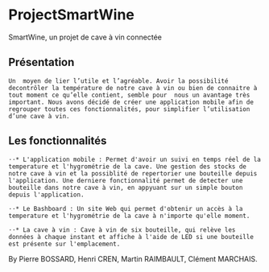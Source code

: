 # ProjectSmartWine
SmartWine, un projet de cave à vin connectée 

## Présentation
```
Un  moyen de lier l’utile et l’agréable. Avoir la possibilité decontrôler la température de notre cave à vin ou bien de connaitre à tout moment ce qu’elle contient, semble pour  nous un avantage très important. Nous avons décidé de créer une application mobile afin de regrouper toutes ces fonctionnalités, pour simplifier l’utilisation d’une cave à vin.
```
## Les fonctionnalités 
```
⋅⋅* L'application mobile : Permet d'avoir un suivi en temps réel de la temperature et l'hygrométrie de la cave. Une gestion des stocks de notre cave à vin et la possiblité de repertorier une bouteille depuis l'application. Une derniere fonctionnalité permet de detecter une bouteille dans notre cave à vin, en appyuant sur un simple bouton depuis l'application. 

⋅⋅* Le Bashboard : Un site Web qui permet d'obtenir un accès à la temperature et l'hygrométrie de la cave à n'importe qu'elle moment.

⋅⋅* La cave à vin : Cave à vin de six bouteille, qui relève les données à chaque instant et affiche à l'aide de LED si une bouteille est présente sur l'emplacement. 

```


By Pierre BOSSARD, Henri CREN, Martin RAIMBAULT, Clément MARCHAIS.
